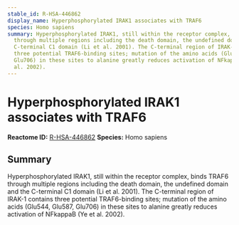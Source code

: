 ```yaml
---
stable_id: R-HSA-446862
display_name: Hyperphosphorylated IRAK1 associates with TRAF6
species: Homo sapiens
summary: Hyperphosphorylated IRAK1, still within the receptor complex, binds TRAF6
  through multiple regions including the death domain, the undefined domain and the
  C-terminal C1 domain (Li et al. 2001). The C-terminal region of IRAK-1 contains
  three potential TRAF6-binding sites; mutation of the amino acids (Glu544, Glu587,
  Glu706) in these sites to alanine greatly reduces activation of NFkappaB (Ye et
  al. 2002).
---
```


# Hyperphosphorylated IRAK1 associates with TRAF6
**Reactome ID:** [R-HSA-446862](https://reactome.org/content/detail/R-HSA-446862)
**Species:** Homo sapiens

## Summary

Hyperphosphorylated IRAK1, still within the receptor complex, binds TRAF6 through multiple regions including the death domain, the undefined domain and the C-terminal C1 domain (Li et al. 2001). The C-terminal region of IRAK-1 contains three potential TRAF6-binding sites; mutation of the amino acids (Glu544, Glu587, Glu706) in these sites to alanine greatly reduces activation of NFkappaB (Ye et al. 2002).

